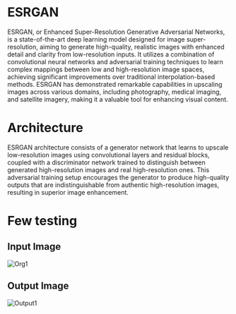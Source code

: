 # ESRGAN
ESRGAN, or Enhanced Super-Resolution Generative Adversarial Networks, is a state-of-the-art deep learning model designed for image super-resolution, aiming to generate high-quality, realistic images with enhanced detail and clarity from low-resolution inputs. It utilizes a combination of convolutional neural networks and adversarial training techniques to learn complex mappings between low and high-resolution image spaces, achieving significant improvements over traditional interpolation-based methods. ESRGAN has demonstrated remarkable capabilities in upscaling images across various domains, including photography, medical imaging, and satellite imagery, making it a valuable tool for enhancing visual content.

# Architecture
ESRGAN architecture consists of a generator network that learns to upscale low-resolution images using convolutional layers and residual blocks, coupled with a discriminator network trained to distinguish between generated high-resolution images and real high-resolution ones. This adversarial training setup encourages the generator to produce high-quality outputs that are indistinguishable from authentic high-resolution images, resulting in superior image enhancement.

# Few testing
## Input Image
![Org1](https://github.com/JoyBiswasgithub/ESRGAN/assets/138972138/cedb0665-3077-45d3-9e44-11c4359037c5)
## Output Image
![Output1](https://github.com/JoyBiswasgithub/ESRGAN/assets/138972138/e80eeaab-fb40-4db4-99da-5701b7d853c9)
